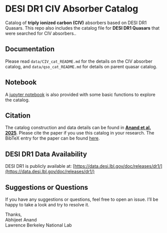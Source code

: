 DESI DR1 CIV Absorber Catalog
=============================

Catalog of **triply ionized carbon (CIV)** absorbers based on DESI DR1 Quasars. This repo also includes the catalog file for **DESI DR1 Quasars** that were searched for CIV absorbers.. 

Documentation
-------------

Please read `data/CIV_cat_README.md` for the details on the CIV absorber catalog, and `data/qso_cat_README.md` for details on parent quasar catalog. 

Notebook
--------

A [jupyter notebook](https://github.com/abhi0395/desi-dr1-civ/blob/main/notebooks/catalog_analysis.ipynb) is also provided with some basic functions to explore the catalog.

Citation
--------

The catalog construction and data details can be found in **[Anand et al. 2025](https://ui.adsabs.harvard.edu/abs/2025arXiv250420299A/abstract)**. Please cite the paper if you use this catalog in your research. The BibTeX entry for the paper can be found [here](https://ui.adsabs.harvard.edu/abs/2025arXiv250420299A/exportcitation).

DESI DR1 Data Availability
--------------------------

DESI DR1 is publicly available at: [https://data.desi.lbl.gov/doc/releases/dr1/](https://data.desi.lbl.gov/doc/releases/dr1/)

Suggestions or Questions
--------------------------

If you have any suggestions or questions, feel free to open an issue. I’ll be happy to take a look and try to resolve it.


Thanks,                                                                                              
Abhijeet Anand                                                                                                                                                                              
Lawrence Berkeley National Lab
